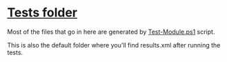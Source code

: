 # [Tests folder](https://github.com/alainQtec/PsImport/blob/main/Tests)

Most of the files that go in here are generated by [Test-Module.ps1](../Test-Module.ps1) script.

This is also the default folder where you'll find results.xml after running the tests.
